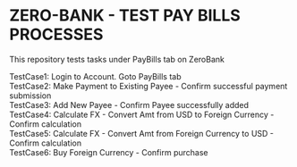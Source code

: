 # ZERO-BANK - TEST PAY BILLS PROCESSES
This repository tests tasks under PayBills tab on ZeroBank

TestCase1: Login to Account. Goto PayBills tab<br>
TestCase2: Make Payment to Existing Payee - Confirm successful payment submission <br>
TestCase3: Add New Payee - Confirm Payee successfully added <br>
TestCase4: Calculate FX - Convert Amt from USD to Foreign Currency - Confirm calculation<br>
TestCase5: Calculate FX - Convert Amt from Foreign Currency to USD - Confirm calculation<br>
TestCase6: Buy Foreign Currency - Confirm purchase<br>
